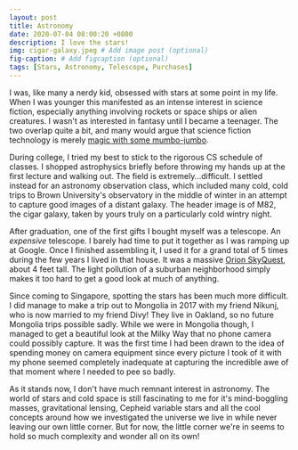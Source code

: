 ```yaml
---
layout: post
title: Astronomy
date: 2020-07-04 08:00:20 +0800
description: I love the stars!
img: cigar-galaxy.jpeg # Add image post (optional)
fig-caption: # Add figcaption (optional)
tags: [Stars, Astronomy, Telescope, Purchases]
---
```


I was, like many a nerdy kid, obsessed with stars at some point in my life. When I was younger this manifested as an intense interest in science fiction, especially anything involving rockets or space ships or alien creatures. I wasn't as interested in fantasy until I became a teenager. The two overlap quite a bit, and many would argue that science fiction technology is merely [magic with some mumbo-jumbo](https://en.wikiquote.org/wiki/Arthur_C._Clarke#:~:text=Any%20sufficiently%20advanced%20technology%20is).

During college, I tried my best to stick to the rigorous CS schedule of classes. I shopped astrophysics briefly before throwing my hands up at the first lecture and walking out. The field is extremely...difficult. I settled instead for an astronomy observation class, which included many cold, cold trips to Brown University's observatory in the middle of winter in an attempt to capture good images of a distant galaxy. The header image is of M82, the cigar galaxy, taken by yours truly on a particularly cold wintry night.

After graduation, one of the first gifts I bought myself was a telescope. An _expensive_ telescope. I barely had time to put it together as I was ramping up at Google. Once I finished assembling it, I used it for a grand total of 5 times during the few years I lived in that house. It was a massive [Orion SkyQuest](https://www.amazon.com/Orion-8945-SkyQuest-Dobsonian-Telescope/dp/B001DDW9V6), about 4 feet tall. The light pollution of a suburban neighborhood simply makes it too hard to get a good look at much of anything.

Since coming to Singapore, spotting the stars has been much more difficult. I did manage to make a trip out to Mongolia in 2017 with my friend Nikunj, who is now married to my friend Divy! They live in Oakland, so no future Mongolia trips possible sadly. While we were in Mongolia though, I managed to get a beautiful look at the Milky Way that no phone camera could possibly capture. It was the first time I had been drawn to the idea of spending money on camera equipment since every picture I took of it with my phone seemed completely inadequate at capturing the incredible awe of that moment where I needed to pee so badly.

As it stands now, I don't have much remnant interest in astronomy. The world of stars and cold space is still fascinating to me for it's mind-boggling masses, gravitational lensing, Cepheid variable stars and all the cool concepts around how we investigated the universe we live in while never leaving our own little corner. But for now, the little corner we're in seems to hold so much complexity and wonder all on its own!
